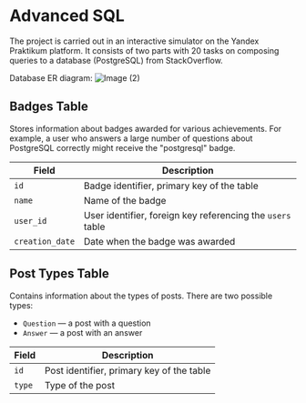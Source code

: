 # Advanced SQL
The project is carried out in an interactive simulator on the Yandex Praktikum platform.  It consists of two parts with 20 tasks on composing queries to a database (PostgreSQL) from StackOverflow.

Database ER diagram:
![Image (2)](https://github.com/user-attachments/assets/93c3ce26-1151-401d-bd00-7633869c79c4)

## Badges Table
Stores information about badges awarded for various achievements. For example, a user who answers a large number of questions about PostgreSQL correctly might receive the "postgresql" badge.

| Field          | Description                                                                   |
|----------------|-------------------------------------------------------------------------------|
| `id`           | Badge identifier, primary key of the table                                    |
| `name`         | Name of the badge                                                             |
| `user_id`      | User identifier, foreign key referencing the `users` table                     |
| `creation_date`| Date when the badge was awarded                                               |

## Post Types Table
Contains information about the types of posts. There are two possible types:
- `Question` — a post with a question
- `Answer` — a post with an answer

| Field        | Description                                                               |
|--------------|---------------------------------------------------------------------------|
| `id`         | Post identifier, primary key of the table                                  |
| `type`       | Type of the post                                                          |


